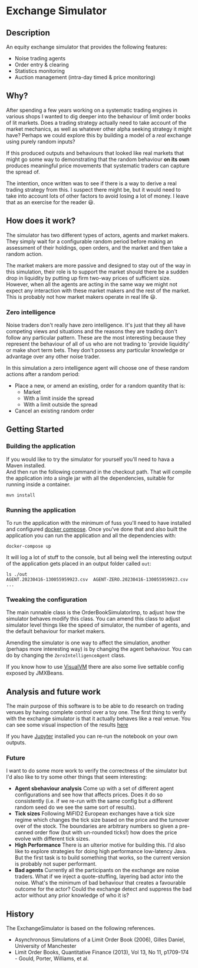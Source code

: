 # Exchange Simulator

## Description

An equity exchange simulator that provides the following features:

* Noise trading agents
* Order entry & clearing
* Statistics monitoring
* Auction management (intra-day timed & price monitoring)

## Why?

After spending a few years working on a systematic trading engines in various shops I wanted to dig deeper into the 
behaviour of limit order books of lit markets.  Does a trading strategy actually need to take account of the market 
mechanics, as well as whatever other alpha seeking strategy it might have? Perhaps we could explore this by building a
model of a _real_ exchange using purely random inputs?  

If this produced outputs and behaviours that looked like real markets that might go some way to demonstrating that
the random behaviour **on its own** produces meaningful price movements that systematic traders can capture the spread
of.

The intention, once written was to see if there is a way to derive a real trading strategy from this. I suspect there
might be, but it would need to take into account lots of other factors to avoid losing a lot of money.  I leave that as 
an exercise for the reader :smiley:.

## How does it work?

The simulator has two different types of actors, agents and market makers.  They simply wait for a configurable random 
period before making an assessment of their holdings, open orders, and the market and then take a random action.

The market makers are more passive and designed to stay out of the way in this simulation, their role is to support the 
market should there be a sudden drop in liquidity by putting up firm two-way prices of sufficient size.   However, when 
all the agents are acting in the same way we might not expect any interaction with these market makers and the rest of 
the market.  This is probably not how market makers operate in real life :smiley:.

### Zero intelligence

Noise traders don't really have zero intelligence.  It's just that they all have competing views and situations and the 
reasons they are trading don't follow any particular pattern.  These are the most interesting because they represent the 
behaviour of all of us who are not trading to 'provide liquidity' or make short term bets.  They don't possess any 
particular knowledge or advantage over any other noise trader.

In this simulation a zero intelligence agent will choose one of these random actions after a random period:

* Place a new, or amend an existing, order for a random quantity that is:
  * Market
  * With a limit inside the spread
  * With a limit outside the spread
* Cancel an existing random order

## Getting Started

### Building the application

If you would like to try the simulator for yourself you'll need to hava a Maven installed.  
And then run the following command in the checkout path. That will compile the application into a single jar with all
the dependencies, suitable for running inside a container.

    mvn install

### Running the application

To run the application with the minimum of fuss you'll need to have installed and configured
[docker compose](https://docs.docker.com/compose/). Once you've done that and also built the application you can run
the application and all the dependencies with:

    docker-compose up

It will log a lot of stuff to the console, but all being well the interesting output of the application gets placed in
an output folder called `out`:

    ls ./out
    AGENT.20230416-130055959923.csv  AGENT-ZERO.20230416-130055959923.csv  ...

### Tweaking the configuration

The main runnable class is the OrderBookSimulatorImp, to adjust how the simulator behaves modify this class. You can
amend this class to adjust simulator level things like the speed of simulator, the number of agents, and the default
behaviour for market makers.

Amending the simulator is one way to affect the simulation, another (perhaps more interesting way) is by changing the 
agent behaviour.  You can do by changing the `ZeroIntelligenceAgent` class.

If you know how to use [VisualVM](https://visualvm.github.io/) there are also some live settable config exposed by
JMXBeans.

## Analysis and future work

The main purpose of this software is to be able to do research on trading venues by having complete control over a toy
one. The first thing to verify with the exchange simulator is that it actually behaves like a real venue. You can see
some visual inspection of the
results [here](https://github.com/hackinghat/exchange-simulator-java/blob/main/docs/Output%20Analysis.ipynb)

If you have [Jupyter](https://jupyter.org/) installed you can re-run the notebook on your own outputs.

### Future

I want to do some more work to verify the correctness of the simulator but I'd also like to try some
other things that seem interesting:

* **Agent sbehaviour analysis** Come up with a set of different agent configurations and see how that affects prices.
  Does it do so consistently (i.e. if we re-run with the same config but a different random seed do we see the same sort
  of results).
* **Tick sizes** Following MiFID2 European exchanges have a tick size regime which changes the tick
  size based on the price and the turnover over of the stock. The boundaries are arbitrary numbers so given a pre-canned order flow
  (but with un-rounded ticks!) how does the price evolve with different tick sizes.
* **High Performance** There is an ulterior motive for building this.  I'd also like to explore strategies for doing high 
  performance low-latency Java.  But the first task is to build something that works, so the current version is probably
  not super performant.  
* **Bad agents** Currently all the participants on the exchange are noise traders. What if we inject a quote-stuffing,
  layering bad actor into the noise. What's the minimum of bad behaviour that creates a favourable outcome for the
  actor?  Could the exchange detect and suppress the bad actor without any prior knowledge of who it is?

## History

The ExchangeSimulator is based on the following references.

* Asynchronous Simulations of a Limit Order Book (2006), Gilles Daniel, University of Manchester
* Limit Order Books, Quantitative Finance (2013), Vol 13, No 11, p1709-174 - Gould, Porter, Williams, et al.


